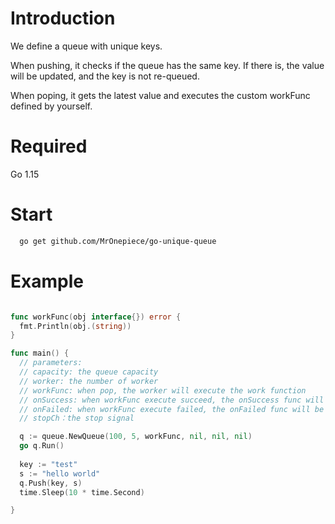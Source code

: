 # Introduction
We define a queue with unique keys.

When pushing, it checks if the queue has the same key. If there is, the value will be updated, and the key is not re-queued.

When poping, it gets the latest value and executes the custom workFunc defined by yourself.


# Required
Go 1.15

# Start
```sh
  go get github.com/MrOnepiece/go-unique-queue
```

# Example

```go

func workFunc(obj interface{}) error {
  fmt.Println(obj.(string))
}

func main() {
  // parameters:
  // capacity: the queue capacity
  // worker: the number of worker
  // workFunc: when pop, the worker will execute the work function
  // onSuccess: when workFunc execute succeed, the onSuccess func will be executed
  // onFailed: when workFunc execute failed, the onFailed func will be executed
  // stopCh：the stop signal

  q := queue.NewQueue(100, 5, workFunc, nil, nil, nil)
  go q.Run()
  
  key := "test"
  s := "hello world"
  q.Push(key, s)
  time.Sleep(10 * time.Second)

}

```

